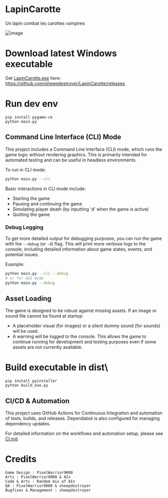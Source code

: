 # LapinCarotte
Un lapin combat les carottes vampires

![image](https://github.com/user-attachments/assets/577473aa-4569-43aa-9c7a-0c6f26821257)


# Download latest Windows executable
Get [LapinCarotte.exe](https://github.com/sheepdestroyer/LapinCarotte/releases/download/v0.3-beta/LapinCarotte.exe) here: https://github.com/sheepdestroyer/LapinCarotte/releases

# Run dev env
```
pip install pygame-ce
python main.py
```

## Command Line Interface (CLI) Mode

This project includes a Command Line Interface (CLI) mode, which runs the game logic without rendering graphics. This is primarily intended for automated testing and can be useful in headless environments.

To run in CLI mode:
```bash
python main.py --cli
```

Basic interactions in CLI mode include:
- Starting the game
- Pausing and continuing the game
- Simulating player death (by inputting 'd' when the game is active)
- Quitting the game

### Debug Logging

To get more detailed output for debugging purposes, you can run the game with the `--debug` (or `-d`) flag. This will print more verbose logs to the console, including detailed information about game states, events, and potential issues.

Example:
```bash
python main.py --cli --debug
# or for GUI mode
python main.py --debug
```

## Asset Loading

The game is designed to be robust against missing assets. If an image or sound file cannot be found at startup:
- A placeholder visual (for images) or a silent dummy sound (for sounds) will be used.
- A warning will be logged to the console.
This allows the game to continue running for development and testing purposes even if some assets are not currently available.

# Build executable in dist\
```
pip install pyinstaller
python build_exe.py
```

## CI/CD & Automation

This project uses GitHub Actions for Continuous Integration and automation of tests, builds, and releases. Dependabot is also configured for managing dependency updates.

For detailed information on the workflows and automation setup, please see [CI.md](CI.md).

# Credits
```
Game Design : PixelWarrior9000
Arts : PixelWarrior9000 & AIs
Code & Arts : Random mix of AIs
QA : PixelWarrior9000 & sheepdestroyer
Bugfixes & Management : sheepdestroyer
```

